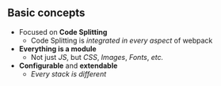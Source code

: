 ## Basic concepts

* Focused on **Code Splitting**
  * Code Splitting is *integrated in every aspect* of webpack
* **Everything is a module**
  * Not just *JS*, but *CSS*, *Images*, *Fonts*, *etc.*
* **Configurable** and **extendable**
  * *Every stack is different*
